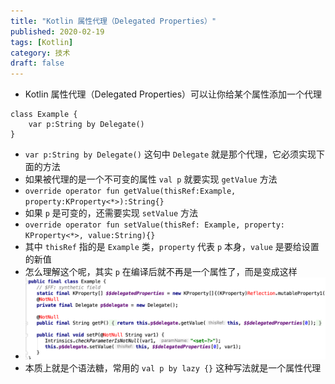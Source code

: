 ```yaml
---
title: "Kotlin 属性代理（Delegated Properties）"
published: 2020-02-19
tags: [Kotlin]
category: 技术
draft: false
---
```


- Kotlin 属性代理（Delegated Properties）可以让你给某个属性添加一个代理
```
class Example {
    var p:String by Delegate()
}
```
- `var p:String by Delegate()` 这句中 `Delegate` 就是那个代理，它必须实现下面的方法
- 如果被代理的是一个不可变的属性 `val p` 就要实现 `getValue` 方法
- `override operator fun getValue(thisRef:Example, property:KProperty<*>):String{}`
- 如果 `p` 是可变的，还需要实现 `setValue` 方法
- `override operator fun setValue(thisRef: Example, property: KProperty<*>, value:String){}`
- 其中 `thisRef` 指的是 `Example` 类，`property` 代表 `p` 本身，`value` 是要给设置的新值
- 怎么理解这个呢，其实 `p` 在编译后就不再是一个属性了，而是变成这样
- ![img.png](img.png)
- 本质上就是个语法糖，常用的 `val p by lazy {}` 这种写法就是一个属性代理